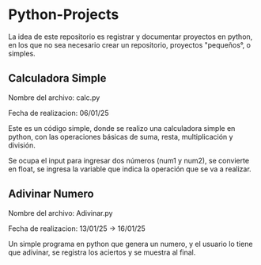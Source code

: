 # Python-Projects
La idea de este repositorio es registrar y documentar proyectos en python, en los que no sea necesario crear un repositorio, proyectos "pequeños°, o simples.
## Calculadora Simple
Nombre del archivo: calc.py

Fecha de realizacion: 06/01/25

Este es un código simple, donde se realizo una calculadora simple en python, con las operaciones básicas de suma, resta, multiplicación y división.

Se ocupa el input para ingresar dos números (num1 y num2), se convierte en float, se ingresa la variable que indica la operación que se va a realizar.
## Adivinar Numero
Nombre del archivo: Adivinar.py

Fecha de realizacion: 13/01/25 -> 16/01/25

Un simple programa en python que genera un numero, y el usuario lo tiene que adivinar, se registra los aciertos y se muestra al final.
